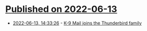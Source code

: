 # [Published on 2022-06-13](index.md)

* [2022-06-13, 14:33:26](https://news.ycombinator.com/item?id=31726182) - [K-9 Mail joins the Thunderbird family](https://k9mail.app/2022/06/13/K-9-Mail-and-Thunderbird.html)
